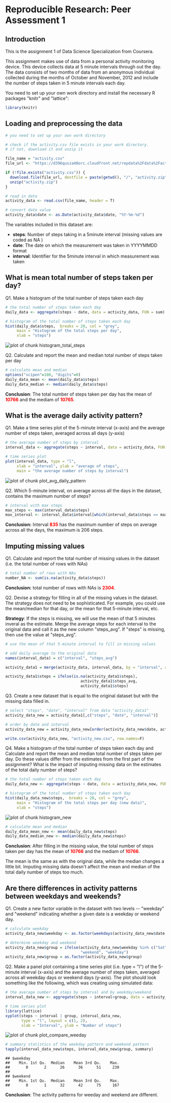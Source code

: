 # Reproducible Research: Peer Assessment 1

## Introduction

This is the assignment 1 of Data Science Specialization from Coursera.

This assignment makes use of data from a personal activity monitoring device. This device collects data at 5 minute intervals through out the day. The data consists of two months of data from an anonymous individual collected during the months of October and November, 2012 and include the number of steps taken in 5 minute intervals each day.

You need to set up your own work directory and install the necessary R packages "knitr" and "lattice":



```r
library(knitr)
```

## Loading and preprocessing the data



```r
# you need to set up your own work directory 

# check if the activity.csv file exists in your work directory.
# if not, download it and unzip it

file_name = "activity.csv"
file_url <- "https://d396qusza40orc.cloudfront.net/repdata%2Fdata%2Factivity.zip"

if (!file.exists("activity.csv")) {
  download.file(file_url, destfile = paste(getwd(), "/", "activity.zip", sep = ""))
  unzip("activity.zip")
}

# read in data
activity_data <- read.csv(file_name, header = T)

# convert date value
activity_data$date <- as.Date(activity_data$date, "%Y-%m-%d")
```
The variables included in this dataset are:

* <b>steps</b>: Number of steps taking in a 5minute interval (missing values are coded as NA )
* <b>date</b>: The date on which the measurement was taken in YYYYMMDD format
* <b>interval</b>: Identifier for the 5minute interval in which measurement was taken


## What is mean total number of steps taken per day?

Q1. Make a histogram of the total number of steps taken each day

```r
# the total number of steps taken each day
daily_data <- aggregate(steps ~ date, data = activity_data, FUN = sum)

# histogram of the total number of steps taken each day
hist(daily_data$steps,  breaks = 20, col = "grey",
     main = "Histogram of the total steps per day",
     xlab = "steps")
```

![plot of chunk histogram_total_steps](figure/histogram_total_steps.png) 

Q2. Calculate and report the mean and median total number of steps taken per day

```r
# calculate mean and median
options("scipen"=100, "digits"=0)
daily_data_mean <- mean(daily_data$steps)
daily_data_median <- median(daily_data$steps)
```
<b>Conclusion</b>: The total number of steps taken per day has the mean of <b><font color="red">10766</font></b> and the mediam of <b><font color="red">10765</font></b>.


## What is the average daily activity pattern?

Q1. Make a time series plot of the 5-minute interval (x-axis) and the average number of steps taken, averaged across all days (y-axis)

```r
# the average number of steps by interval
interval_data <- aggregate(steps ~ interval, data = activity_data, FUN = mean)

# time series plot
plot(interval_data, type = "l", 
     xlab = "interval", ylab = "average of steps",
     main = "the average number of steps by interval")
```

![plot of chunk plot_avg_daily_pattern](figure/plot_avg_daily_pattern.png) 

Q2. Which 5-minute interval, on average across all the days in the dataset, contains the maximum number of steps?


```r
# interval with max steps
max_steps <- max(interval_data$steps)
max_interval <- interval_data$interval[which(interval_data$steps == max_steps)]
```
<b>Conclusion:</b> Interval <b><font color="red">835</font></b> has the maximum number of steps on average across all the days, the maximum is 206 steps.

## Imputing missing values

Q1. Calculate and report the total number of missing values in the dataset (i.e. the total number of rows with NAs)


```r
# total number of rows with NAs
number_NA <- sum(is.na(activity_data$steps))
```
<b>Conclusion:</b> total number of rows with NAs is <b><font color="red">2304</font></b>.

Q2. Devise a strategy for filling in all of the missing values in the dataset. The strategy does not need to be sophisticated. For example, you could use the mean/median for that day, or the mean for that 5-minute interval, etc.

<b>Strategy</b>: If the steps is missing, we will use the mean of that 5 minutes inveral as the estimate. Merge the average steps for each interval to the original data and call it as the new column "steps_avg". If "steps" is missing, then use the value at "steps_avg".


```r
# use the mean of that 5-minute interval to fill in missing values

# add daily average to the original data
names(interval_data) = c("interval", "steps_avg")

activity_data1 = merge(activity_data, interval_data, by = "interval", all.x=T)

activity_data1$steps = ifelse(is.na(activity_data1$steps),
                                 activity_data1$steps_avg,
                                 activity_data1$steps)
```

Q3. Create a new dataset that is equal to the original dataset but with the missing data filled in.


```r
# select "steps", "date", "interval" from data "activity_data1"
activity_data_new = activity_data1[,c("steps", "date", "interval")]

# order by date and interval
activity_data_new = activity_data_new[order(activity_data_new$date, activity_data_new$interval),]

write.csv(activity_data_new, "activity_new.csv", row.names=F)
```

Q4. Make a histogram of the total number of steps taken each day and Calculate and report the mean and median total number of steps taken per day. Do these values differ from the estimates from the first part of the assignment? What is the impact of imputing missing data on the estimates of the total daily number of steps?


```r
# the total number of steps taken each day
daily_data_new <- aggregate(steps ~ date, data = activity_data_new, FUN = sum)

# histogram of the total number of steps taken each day
hist(daily_data_new$steps,  breaks = 20, col = "grey",
     main = "Histogram of the total steps per day (new data)",
     xlab = "steps")
```

![plot of chunk histogram_new](figure/histogram_new.png) 



```r
# calculate mean and median
daily_data_mean_new <- mean(daily_data_new$steps)
daily_data_median_new <- median(daily_data_new$steps)
```
<b>Conclusion</b>: After filling in the missing value, the total number of steps taken per day has the mean of <b><font color="red">10766</font></b> and the mediam of <b><font color="red">10766</font></b>.

The mean is the same as with the original data, while the median changes a little bit. Imputing missing data doesn't affect the mean and median of the total daily number of steps too much.


## Are there differences in activity patterns between weekdays and weekends?
    
Q1. Create a new factor variable in the dataset with two levels -- "weekday" and "weekend" indicating whether a given date is a weekday or weekend day.

```r
# calculate weekday
activity_data_new$weekday <- as.factor(weekdays(activity_data_new$date,abbreviate = T))

# determine weekday and weekend
activity_data_new$group = ifelse(activity_data_new$weekday %in% c("Sat", "Sun"),
                                 "weekend", "weekday")
activity_data_new$group = as.factor(activity_data_new$group)
```

Q2. Make a panel plot containing a time series plot (i.e. type = "l") of the 5-minute interval (x-axis) and the average number of steps taken, averaged across all weekday days or weekend days (y-axis). The plot should look something like the following, which was creating using simulated data:


```r
# the average number of steps by interval and by weekday/weekend
interval_data_new <- aggregate(steps ~ interval+group, data = activity_data_new, FUN = mean)

# time series plot
library(lattice)    
xyplot(steps ~ interval | group, interval_data_new, 
       type = "l", layout = c(1, 2), 
       xlab = "Interval", ylab = "Number of steps")
```

![plot of chunk plot_compare_weeday](figure/plot_compare_weeday.png) 


```r
# summary statistics of the weekday pattern and weekend pattern
tapply(interval_data_new$steps, interval_data_new$group, summary)
```

```
## $weekday
##    Min. 1st Qu.  Median    Mean 3rd Qu.    Max. 
##       0       2      26      36      51     230 
## 
## $weekend
##    Min. 1st Qu.  Median    Mean 3rd Qu.    Max. 
##       0       1      32      42      75     167
```

<b>Conclusion</b>: The activity patterns for weeday and weekend are different.
